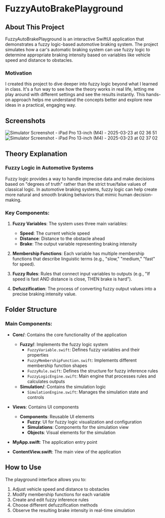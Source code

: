 # FuzzyAutoBrakePlayground

## About This Project
FuzzyAutoBrakePlayground is an interactive SwiftUI application that demonstrates a fuzzy logic-based automotive braking system. The project simulates how a car's automatic braking system can use fuzzy logic to determine appropriate braking intensity based on variables like vehicle speed and distance to obstacles.

### Motivation
I created this project to dive deeper into fuzzy logic beyond what I learned in class. It's a fun way to see how the theory works in real life, letting me play around with different settings and see the results instantly. This hands-on approach helps me understand the concepts better and explore new ideas in a practical, engaging way.

## Screenshots
![Simulator Screenshot - iPad Pro 13-inch (M4) - 2025-03-23 at 02 36 51](https://github.com/user-attachments/assets/2179070d-9f70-487a-a4db-3f2d19cb1f30)
![Simulator Screenshot - iPad Pro 13-inch (M4) - 2025-03-23 at 02 37 02](https://github.com/user-attachments/assets/bdcdf4c7-ce75-4e59-b922-51fb25167fa7)

## Theory Explanation


### Fuzzy Logic in Automotive Systems
Fuzzy logic provides a way to handle imprecise data and make decisions based on "degrees of truth" rather than the strict true/false values of classical logic. In automotive braking systems, fuzzy logic can help create more natural and smooth braking behaviors that mimic human decision-making.

### Key Components:
1. **Fuzzy Variables**: The system uses three main variables:
   - **Speed**: The current vehicle speed
   - **Distance**: Distance to the obstacle ahead
   - **Brake**: The output variable representing braking intensity

2. **Membership Functions**: Each variable has multiple membership functions that describe linguistic terms (e.g., "slow," "medium," "fast" for speed).

3. **Fuzzy Rules**: Rules that connect input variables to outputs (e.g., "If speed is fast AND distance is close, THEN brake is hard").

4. **Defuzzification**: The process of converting fuzzy output values into a precise braking intensity value.

## Folder Structure

### Main Components:
- **Core/**: Contains the core functionality of the application
  - **Fuzzy/**: Implements the fuzzy logic system
    - `FuzzyVariable.swift`: Defines fuzzy variables and their properties
    - `FuzzyMembershipFunction.swift`: Implements different membership function shapes
    - `FuzzyRule.swift`: Defines the structure for fuzzy inference rules
    - `FuzzyLogicEngine.swift`: Main engine that processes rules and calculates outputs
  - **Simulation/**: Contains the simulation logic
    - `SimulationEngine.swift`: Manages the simulation state and controls

- **Views**: Contains UI components
  - **Components**: Reusable UI elements
    - **Fuzzy**: UI for fuzzy logic visualization and configuration
    - **Simulations**: Components for the simulation view
    - **Objects**: Visual elements for the simulation

- **MyApp.swift**: The application entry point
- **ContentView.swift**: The main view of the application

## How to Use
The playground interface allows you to:
1. Adjust vehicle speed and distance to obstacles
2. Modify membership functions for each variable
3. Create and edit fuzzy inference rules
4. Choose different defuzzification methods
5. Observe the resulting brake intensity in real-time simulation
